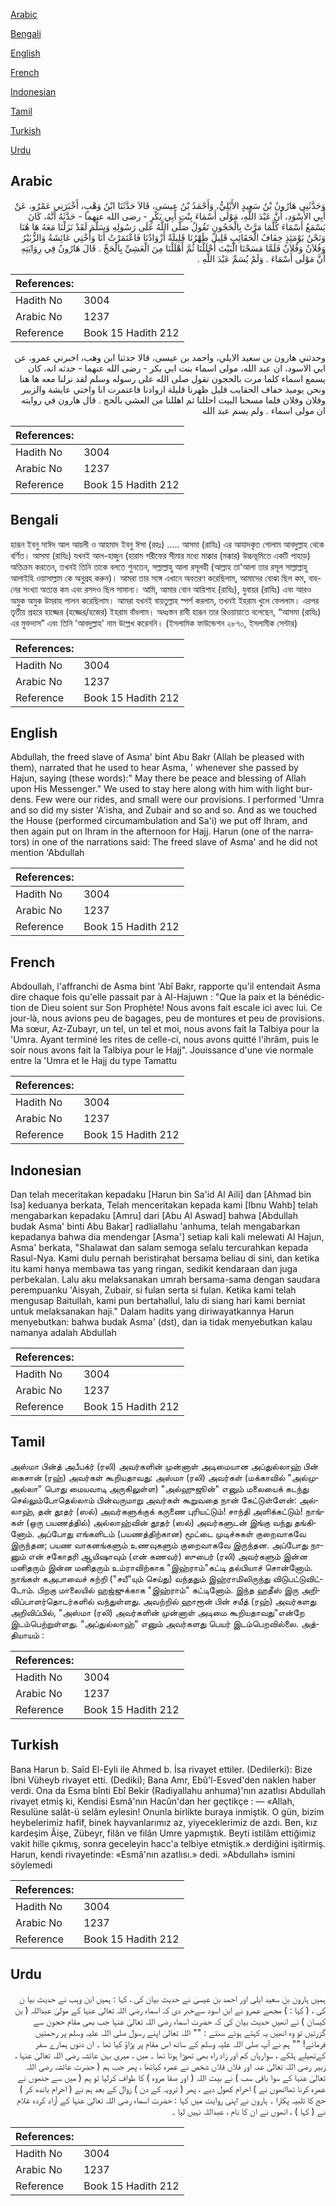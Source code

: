 [Arabic](#arabic)

[Bengali](#bengali)

[English](#english)

[French](#french)

[Indonesian](#indonesian)

[Tamil](#tamil)

[Turkish](#turkish)

[Urdu](#urdu)

## Arabic


<div dir="rtl" lang="ar" style={{fontSize:'larger',backgroundColor:'#f8f9fa',padding:20}}>
وَحَدَّثَنِي هَارُونُ بْنُ سَعِيدٍ الأَيْلِيُّ، وَأَحْمَدُ بْنُ عِيسَى، قَالاَ حَدَّثَنَا ابْنُ وَهْبٍ، أَخْبَرَنِي عَمْرٌو، عَنْ أَبِي الأَسْوَدِ، أَنَّ عَبْدَ اللَّهِ، مَوْلَى أَسْمَاءَ بِنْتِ أَبِي بَكْرٍ - رضى الله عنهما - حَدَّثَهُ أَنَّهُ، كَانَ يَسْمَعُ أَسْمَاءَ كُلَّمَا مَرَّتْ بِالْحَجُونِ تَقُولُ صَلَّى اللَّهُ عَلَى رَسُولِهِ وَسَلَّمَ لَقَدْ نَزَلْنَا مَعَهُ هَا هُنَا وَنَحْنُ يَوْمَئِذٍ خِفَافُ الْحَقَائِبِ قَلِيلٌ ظَهْرُنَا قَلِيلَةٌ أَزْوَادُنَا فَاعْتَمَرْتُ أَنَا وَأُخْتِي عَائِشَةُ وَالزُّبَيْرُ وَفُلاَنٌ وَفُلاَنٌ فَلَمَّا مَسَحْنَا الْبَيْتَ أَحْلَلْنَا ثُمَّ أَهْلَلْنَا مِنَ الْعَشِيِّ بِالْحَجِّ ‏.‏ قَالَ هَارُونُ فِي رِوَايَتِهِ أَنَّ مَوْلَى أَسْمَاءَ ‏.‏ وَلَمْ يُسَمِّ عَبْدَ اللَّهِ ‏.‏
</div>
<div style={{backgroundColor:'#f8f9fa',padding:20, marginBottom: 10}}><table> <thead> <tr> <th>References:</th> <th></th> </tr> </thead> <tbody><tr><td>Hadith No</td><td>3004</td></tr><tr><td>Arabic No</td><td>1237</td></tr><tr><td>Reference</td><td>Book 15 Hadith 212</td></tr></tbody></table></div>


<div dir="rtl" lang="ar" style={{fontSize:'larger',backgroundColor:'#f8f9fa',padding:20}}>
وحدثني هارون بن سعيد الايلي، واحمد بن عيسى، قالا حدثنا ابن وهب، اخبرني عمرو، عن ابي الاسود، ان عبد الله، مولى اسماء بنت ابي بكر - رضى الله عنهما - حدثه انه، كان يسمع اسماء كلما مرت بالحجون تقول صلى الله على رسوله وسلم لقد نزلنا معه ها هنا ونحن يوميذ خفاف الحقايب قليل ظهرنا قليلة ازوادنا فاعتمرت انا واختي عايشة والزبير وفلان وفلان فلما مسحنا البيت احللنا ثم اهللنا من العشي بالحج . قال هارون في روايته ان مولى اسماء . ولم يسم عبد الله
</div>
<div style={{backgroundColor:'#f8f9fa',padding:20, marginBottom: 10}}><table> <thead> <tr> <th>References:</th> <th></th> </tr> </thead> <tbody><tr><td>Hadith No</td><td>3004</td></tr><tr><td>Arabic No</td><td>1237</td></tr><tr><td>Reference</td><td>Book 15 Hadith 212</td></tr></tbody></table></div>

## Bengali


<div dir="ltr" lang="bn" style={{fontSize:'larger',backgroundColor:'#f8f9fa',padding:20}}>
হারূন ইবনু সাঈদ আল আয়লী ও আহমাদ ইবনু ঈসা (রহঃ) ..... আসমা (রাযিঃ) এর আযাদকৃত গোলাম আবদুল্লাহ থেকে বর্ণিত। আসমা (রাযিঃ) যখনই আল-হাজুন (হারাম শরীফের সীমার মধ্যে মাক্কার (মক্কার) উচ্চভূমিতে একটি পাহাড়) অতিক্রম করতেন, তখনই তিনি তাকে বলতে শুনতেন, সল্লাল্লাহু আলা রসূলহী (আল্লাহ তা'আলা তার রসূল সাল্লাল্লাহু আলাইহি ওয়াসাল্লাম কে অনুগ্রহ করুন)। আমরা তার সঙ্গে এখানে অবতরণ করেছিলাম, আমাদের বোঝা ছিল কম, বাহনের সংখ্যা অত্যন্ত কম এবং রসদও ছিল সামান্য। আমি, আমার বোন আয়িশাহ (রাযিঃ), যুবায়র (রাযিঃ) এবং আরও অমুক অমুক উমরাহ পালন করেছিলাম। আমরা যখনই বায়তুল্লাহ স্পর্শ করলাম, তখনই ইহরাম খুলে ফেললাম। এরপর তৃতীয় প্রহরে হাজ্জের (হজ্জের/হজের) ইহরাম বাঁধলাম। অধঃস্তন রাবী হারূন তার রিওয়ায়াতে বলেছেন, “আসমা (রাযিঃ) এর মুক্তদাস” এবং তিনি 'আবদুল্লাহ' নাম উল্লেখ করেননি। (ইসলামিক ফাউন্ডেশন ২৮৭০, ইসলামীক সেন্টার)
</div>
<div style={{backgroundColor:'#f8f9fa',padding:20, marginBottom: 10}}><table> <thead> <tr> <th>References:</th> <th></th> </tr> </thead> <tbody><tr><td>Hadith No</td><td>3004</td></tr><tr><td>Arabic No</td><td>1237</td></tr><tr><td>Reference</td><td>Book 15 Hadith 212</td></tr></tbody></table></div>

## English


<div dir="ltr" lang="en" style={{fontSize:'larger',backgroundColor:'#f8f9fa',padding:20}}>
Abdullah, the freed slave of Asma' bint Abu Bakr (Allah be pleased with them), narrated that he used to hear Asma, ' whenever she passed by Hajun, saying (these words):" May there be peace and blessing of Allah upon His Messenger." We used to stay here along with him with light burdens. Few were our rides, and small were our provisions. I performed 'Umra and so did my sister 'A'isha, and Zubair and so and so. And as we touched the House (performed circumambulation and Sa'i) we put off Ihram, and then again put on Ihram in the afternoon for Hajj. Harun (one of the narrators) in one of the narrations said: The freed slave of Asma' and he did not mention 'Abdullah
</div>
<div style={{backgroundColor:'#f8f9fa',padding:20, marginBottom: 10}}><table> <thead> <tr> <th>References:</th> <th></th> </tr> </thead> <tbody><tr><td>Hadith No</td><td>3004</td></tr><tr><td>Arabic No</td><td>1237</td></tr><tr><td>Reference</td><td>Book 15 Hadith 212</td></tr></tbody></table></div>

## French


<div dir="ltr" lang="fr" style={{fontSize:'larger',backgroundColor:'#f8f9fa',padding:20}}>
Abdoullah, l'affranchi de Asma bint 'Abî Bakr, rapporte qu'il entendait Asma dire chaque fois qu'elle passait par à Al-Hajuwn : "Que la paix et la bénédiction de Dieu soient sur Son Prophète! Nous avons fait escale ici avec lui. Ce jour-là, nous avions peu de bagages, peu de montures et peu de provisions. Ma sœur, Az-Zubayr, un tel, un tel et moi, nous avons fait la Talbiya pour la 'Umra. Ayant terminé les rites de celle-ci, nous avons quitté l'ihrâm, puis le soir nous avons fait la Talbiya pour le Hajj". Jouissance d'une vie normale entre la 'Umra et le Hajj du type Tamattu
</div>
<div style={{backgroundColor:'#f8f9fa',padding:20, marginBottom: 10}}><table> <thead> <tr> <th>References:</th> <th></th> </tr> </thead> <tbody><tr><td>Hadith No</td><td>3004</td></tr><tr><td>Arabic No</td><td>1237</td></tr><tr><td>Reference</td><td>Book 15 Hadith 212</td></tr></tbody></table></div>

## Indonesian


<div dir="ltr" lang="id" style={{fontSize:'larger',backgroundColor:'#f8f9fa',padding:20}}>
Dan telah meceritakan kepadaku [Harun bin Sa'id Al Aili] dan [Ahmad bin Isa] keduanya berkata, Telah menceritakan kepada kami [Ibnu Wahb] telah mengabarkan kepadaku [Amru] dari [Abu Al Aswad] bahwa [Abdullah budak Asma' binti Abu Bakar] radliallahu 'anhuma, telah mengabarkan kepadanya bahwa dia mendengar [Asma'] setiap kali kali melewati Al Hajun, Asma' berkata, "Shalawat dan salam semoga selalu tercurahkan kepada Rasul-Nya. Kami dulu pernah beristirahat bersama beliau di sini, dan ketika itu kami hanya membawa tas yang ringan, sedikit kendaraan dan juga perbekalan. Lalu aku melaksanakan umrah bersama-sama dengan saudara perempuanku 'Aisyah, Zubair, si fulan serta si fulan. Ketika kami telah mengusap Baitullah, kami pun bertahallul, lalu di siang hari kami berniat untuk melaksanakan haji." Dalam hadits yang diriwayatkannya Harun menyebutkan: bahwa budak Asma' (dst), dan ia tidak menyebutkan kalau namanya adalah Abdullah
</div>
<div style={{backgroundColor:'#f8f9fa',padding:20, marginBottom: 10}}><table> <thead> <tr> <th>References:</th> <th></th> </tr> </thead> <tbody><tr><td>Hadith No</td><td>3004</td></tr><tr><td>Arabic No</td><td>1237</td></tr><tr><td>Reference</td><td>Book 15 Hadith 212</td></tr></tbody></table></div>

## Tamil


<div dir="ltr" lang="ta" style={{fontSize:'larger',backgroundColor:'#f8f9fa',padding:20}}>
அஸ்மா பின்த் அபீபக்ர் (ரலி) அவர்களின் முன்னாள் அடிமையான அப்துல்லாஹ் பின் கைசான் (ரஹ்) அவர்கள் கூறியதாவது: அஸ்மா (ரலி) அவர்கள் (மக்காவில் "அல்முஅல்லா" பொது மையவாடி அருகிலுள்ள) "அல்ஹுஜூன்" எனும் மலையைக் கடந்து செல்லும்போதெல்லாம் பின்வருமாறு அவர்கள் கூறுவதை நான் கேட்டுள்ளேன்: அல்லாஹ், தன் தூதர் (ஸல்) அவர்களுக்குக் கருணை புரியட்டும்! சாந்தி அளிக்கட்டும்! நாங்கள் (ஒரு பயணத்தில்) அல்லாஹ்வின் தூதர் (ஸல்) அவர்களுடன் இங்கு வந்து தங்கினோம். அப்போது எங்களிடம் (பயணத்திற்கான) மூட்டை முடிச்சுகள் குறைவாகவே இருந்தன; பயண வாகனங்களும் உணவுகளும் குறைவாகவே இருந்தன. அப்போது நானும் என் சகோதரி ஆயிஷாவும் (என் கணவர்) ஸுபைர் (ரலி) அவர்களும் இன்ன மனிதரும் இன்ன மனிதரும் உம்ராவிற்காக "இஹ்ராம்"கட்டி தல்பியாச் சொன்னோம். நாங்கள் கஅபாவைச் சுற்றி ("சயீ"யும் செய்து) வந்ததும் இஹ்ராமிலிருந்து விடுபட்டுவிட்டோம். பிறகு மாலையில் ஹஜ்ஜுக்காக "இஹ்ராம்" கட்டினோம். இந்த ஹதீஸ் இரு அறிவிப்பாளர்தொடர்களில் வந்துள்ளது. அவற்றில் ஹாரூன் பின் சயீத் (ரஹ்) அவர்களது அறிவிப்பில், "அஸ்மா (ரலி) அவர்களின் முன்னாள் அடிமை கூறியதாவது"என்றே இடம்பெற்றுள்ளது. "அப்துல்லாஹ்" எனும் அவர்களது பெயர் இடம்பெறவில்லை. அத்தியாயம் :
</div>
<div style={{backgroundColor:'#f8f9fa',padding:20, marginBottom: 10}}><table> <thead> <tr> <th>References:</th> <th></th> </tr> </thead> <tbody><tr><td>Hadith No</td><td>3004</td></tr><tr><td>Arabic No</td><td>1237</td></tr><tr><td>Reference</td><td>Book 15 Hadith 212</td></tr></tbody></table></div>

## Turkish


<div dir="ltr" lang="tr" style={{fontSize:'larger',backgroundColor:'#f8f9fa',padding:20}}>
Bana Harun b. Saîd El-Eyli ile Ahmed b. İsa rivayet ettiler. (Dedilerki): Bize İbni Vüheyb rivayet etti. (Dediki); Bana Amr, Ebû'l-Esved'den naklen haber verdi. Ona da Esma bînti Ebî Bekir (Radiyallahu anhuma)'nın azatlısı Abdullah rivayet etmiş ki, Kendisi Esmâ'nın Hacûn'dan her geçtikçe : — «Allah, Resulüne salât-ü selâm eylesin! Onunla birlikte buraya inmiştik. O gün, bizim heybelerimiz hafif, binek hayvanlarımız az, yiyeceklerimiz de azdı. Ben, kız kardeşim Âişe, Zübeyr, filân ve filân Umre yapmıştık. Beyti istilâm ettiğimiz vakit hille çıkmış, sonra geceleyin hacc'a telbiye etmiştik.» derdiğini işitirmiş. Harun, kendi rivayetinde: «Esmâ'nın azatlısı.» dedi. »Abdullah» ismini söylemedi
</div>
<div style={{backgroundColor:'#f8f9fa',padding:20, marginBottom: 10}}><table> <thead> <tr> <th>References:</th> <th></th> </tr> </thead> <tbody><tr><td>Hadith No</td><td>3004</td></tr><tr><td>Arabic No</td><td>1237</td></tr><tr><td>Reference</td><td>Book 15 Hadith 212</td></tr></tbody></table></div>

## Urdu


<div dir="rtl" lang="ur" style={{fontSize:'larger',backgroundColor:'#f8f9fa',padding:20}}>
ہمیں ہارون بن سعید ایلی اور احمد بن عیسیٰ نے حدیث بیان کی ، کہا : ہمیں ابن وہب نے حدیث بیا ن کی ، ( کہا : ) مجھے عمرو نے ابن اسود سےخبر دی کہ اسماء رضی اللہ تعالیٰ عنہا کے مولیٰ عبداللہ ( بن کیسان ) نے انھیں حدیث بیان کی کہ حضرت اسماء رضی اللہ تعالیٰ عنہا جب بھی مقام حجون سے گزرتیں تو وہ انھیں یہ کہتے ہوئے سنتے : "" اللہ تعالیٰ اپنے رسول صلی اللہ علیہ وسلم پر رحمتیں فرمائے! "" ہم نے آپ صلی اللہ علیہ وسلم کے ساتھ اس مقام پر پڑاؤ کیا تھا ۔ ان دنوں ہمارے سفر کےتھیلے ہلکے ، سواریاں کم اور زاد راہ بھی تھوڑا ہوتا تھا ۔ میں ، میری بہن عائشہ رضی اللہ تعالیٰ عنہا ، زبیر رضی اللہ تعالیٰ عنہ اور فلاں فلاں شخص نے عمرہ کیاتھا ، پھر جب ہم ( حضرت عائشہ رضی اللہ تعالیٰ عنہا کے سوا باقی سب ) نے بیت اللہ ( اور صفا مروہ ) کا طواف کرلیا تو ہم ( میں سے جنھوں نے عمرہ کرنا تھاانھوں نے ) احرام کھول دیے ، پھر ( ترویہ کے دن ) زوال کے بعد ہم نے ( احرام باندھ کر ) حج کا تلبیہ پکارا ۔ ہارون نے اپنی روایت میں کہا : حضرت اسماء رضی اللہ تعالیٰ عنہا کے آزاد کردہ غلام نے ( کہا ) ، انھوں نے ان کا نام ، عبداللہ نہیں لیا ۔
</div>
<div style={{backgroundColor:'#f8f9fa',padding:20, marginBottom: 10}}><table> <thead> <tr> <th>References:</th> <th></th> </tr> </thead> <tbody><tr><td>Hadith No</td><td>3004</td></tr><tr><td>Arabic No</td><td>1237</td></tr><tr><td>Reference</td><td>Book 15 Hadith 212</td></tr></tbody></table></div>